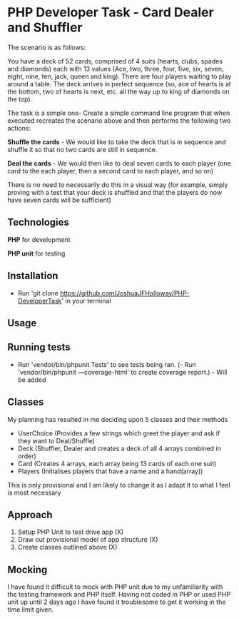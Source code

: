 # PHP Developer Task - Card Dealer and Shuffler

The scenario is as follows:

You have a deck of 52 cards, comprised of 4 suits (hearts, clubs, spades and diamonds) each with 13 values (Ace, two, three, four, five, six, seven, eight, nine, ten, jack, queen and king).
There are four players waiting to play around a table.
The deck arrives in perfect sequence (so, ace of hearts is at the bottom, two of hearts is next, etc. all the way up to king of diamonds on the top).

The task is a simple one- Create a simple command line program that when executed recreates the scenario above and then performs the following two actions:

**Shuffle the cards** - We would like to take the deck that is in sequence and shuffle it so that no two cards are still in sequence.

**Deal the cards** - We would then like to deal seven cards to each player (one card to the each player, then a second card to each player, and so on)

There is no need to necessarily do this in a visual way (for example, simply proving with a test that your deck is shuffled and that the players do now have seven cards will be sufficient)


## Technologies

**PHP** for development

**PHP unit** for testing


## Installation

- Run 'git clone https://github.com/JoshuaJFHolloway/PHP-DeveloperTask' in your terminal 

## Usage



## Running tests

- Run 'vendor/bin/phpunit Tests' to see tests being ran.
(- Run 'vendor/bin/phpunit —coverage-html' to create coverage report.) - Will be added


## Classes

My planning has resulted in me deciding upon 5 classes and their methods

- UserChoice (Provides a few strings which greet the player and ask if they want to Deal/Shuffle)
- Deck (Shuffler, Dealer and creates a deck of all 4 arrays combined in order)
- Card (Creates 4 arrays, each array being 13 cards of each one suit)
- Players (Initialises players that have a name and a hand(array))

This is only provisional and I am likely to change it as I adapt it to what I feel is most necessary



## Approach

1) Setup PHP Unit to test drive app (X)
2) Draw out provisional model of app structure (X) 
3) Create classes outlined above (X)


## Mocking

I have found it difficult to mock with PHP unit due to my unfamiliarity with the testing framework and PHP itself.
Having not coded in PHP or used PHP unit up until 2 days ago I have found it troublesome to get it working in the time limit
given.


